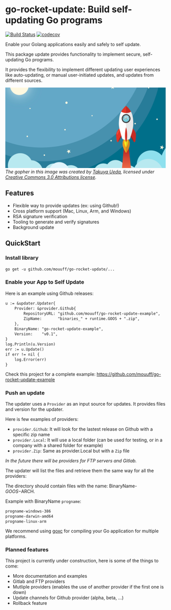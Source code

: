 

# go-rocket-update: Build self-updating Go programs

[![Build Status](https://github.com/mouuff/go-rocket-update/workflows/Go/badge.svg?branch=master)](https://github.com/mouuff/go-rocket-update/actions)
[![codecov](https://codecov.io/gh/mouuff/go-rocket-update/branch/master/graph/badge.svg)](https://codecov.io/gh/mouuff/go-rocket-update)

Enable your Golang applications easily and safely to self update.

This package update provides functionality to implement secure, self-updating Go programs.

It provides the flexibility to implement different updating user experiences like auto-updating, or manual user-initiated updates, and updates from different sources.

![Go rocket image](docs/social.png)
*The gopher in this image was created by [Takuya Ueda][tu], licensed under [Creative Commons 3.0 Attributions license][cc3-by].*

## Features
* Flexible way to provide updates (ex: using Github!)
* Cross platform support (Mac, Linux, Arm, and Windows)
* RSA signature verification
* Tooling to generate and verify signatures
* Background update

## QuickStart

### Install library

`go get -u github.com/mouuff/go-rocket-update/...`

### Enable your App to Self Update

Here is an example using Github releases:

	u := &updater.Updater{
		Provider: &provider.Github{
			RepositoryURL: "github.com/mouuff/go-rocket-update-example",
			ZipName:       "binaries_" + runtime.GOOS + ".zip",
		},
		BinaryName: "go-rocket-update-example",
		Version:    "v0.1",
	}
	log.Println(u.Version)
	err := u.Update()
	if err != nil {
		log.Error(err)
	}

Check this project for a complete example: https://github.com/mouuff/go-rocket-update-example

### Push an update

The updater uses a `Provider` as an input source for updates. It provides files and version for the updater.

Here is few examples of providers:
* `provider.Github`: It will look for the lastest release on Github with a specific zip name
* `provider.Local`: It will use a local folder (can be used for testing, or in a company with a shared folder for example)
* `provider.Zip`: Same as provider.Local but with a `Zip` file

*In the future there will be providers for FTP servers and Gitlab.*

The updater will list the files and retrieve them the same way for all the providers:

The directory should contain files with the name: BinaryName-$GOOS-$ARCH.

Example with BinaryName `progname`:

    progname-windows-386
    progname-darwin-amd64
    progname-linux-arm

We recommend using [goxc](https://github.com/laher/goxc) for compiling your Go application for multiple platforms.

### Planned features
This project is currently under construction, here is some of the things to come:
* More documentation and examples
* Gitlab and FTP providers
* Mutliple providers (enables the use of another provider if the first one is down)
* Update channels for Github provider (alpha, beta, ...)
* Rollback feature

[tu]: https://twitter.com/tenntenn
[cc3-by]: https://creativecommons.org/licenses/by/3.0/
